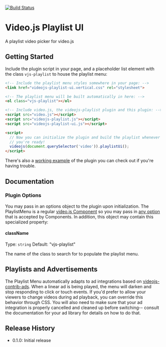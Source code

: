 [![Build Status](https://travis-ci.org/brightcove/videojs-playlist-ui.svg?branch=master)](https://travis-ci.org/brightcove/videojs-playlist-ui)

# Video.js Playlist UI

A playlist video picker for video.js

## Getting Started

Include the plugin script in your page, and a placeholder list element
with the class `vjs-playlist` to house the playlist menu:

```html
<!-- Include the playlist menu styles somewhere in your page: -->
<link href="videojs-playlist-ui.vertical.css" rel="stylesheet">

<!-- The playlist menu will be built automatically in here: -->
<ol class="vjs-playlist"></ol>

<!-- Include video.js, the videojs-playlist plugin and this plugin: -->
<script src="video.js"></script>
<script src="videojs-playlist.js"></script>
<script src="videojs-playlist-ui.js"></script>

<script>
  // Now you can initialize the plugin and build the playlist whenever
  // you're ready!
  videojs(document.querySelector('video')).playlistUi();
</script>
```

There's also a [working example](example.html) of the plugin you can
check out if you're having trouble.

## Documentation

### Plugin Options

You may pass in an options object to the plugin upon initialization.
The PlaylistMenu is a regular [video.js
Component](https://github.com/videojs/video.js/blob/master/docs/guides/components.md)
so you may pass in [any
option](https://github.com/videojs/video.js/blob/master/docs/guides/options.md#component-options)
that is accepted by Components. In addition, this object may contain
this specialized property:

#### className
Type: `string`
Default: "vjs-playlist"

The name of the class to search for to populate the playlist menu.

## Playlists and Advertisements

The Playlist Menu automatically adapts to ad integrations based on
[videojs-contrib-ads](https://github.com/videojs/videojs-contrib-ads). When
a linear ad is being played, the menu will darken and stop responding
to click or touch events. If you'd prefer to allow your viewers to
change videos during ad playback, you can override this behavior
through CSS. You will also need to make sure that your ad integration
is properly cancelled and cleaned up before switching-- consult the
documentation for your ad library for details on how to do that.

## Release History

 - 0.1.0: Initial release
